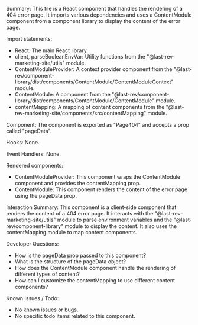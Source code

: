 Summary:
This file is a React component that handles the rendering of a 404 error page. It imports various dependencies and uses a ContentModule component from a component library to display the content of the error page.

Import statements:
- React: The main React library.
- client, parseBooleanEnvVar: Utility functions from the "@last-rev-marketing-site/utils" module.
- ContentModuleProvider: A context provider component from the "@last-rev/component-library/dist/components/ContentModule/ContentModuleContext" module.
- ContentModule: A component from the "@last-rev/component-library/dist/components/ContentModule/ContentModule" module.
- contentMapping: A mapping of content components from the "@last-rev-marketing-site/components/src/contentMapping" module.

Component:
The component is exported as "Page404" and accepts a prop called "pageData".

Hooks:
None.

Event Handlers:
None.

Rendered components:
- ContentModuleProvider: This component wraps the ContentModule component and provides the contentMapping prop.
- ContentModule: This component renders the content of the error page using the pageData prop.

Interaction Summary:
This component is a client-side component that renders the content of a 404 error page. It interacts with the "@last-rev-marketing-site/utils" module to parse environment variables and the "@last-rev/component-library" module to display the content. It also uses the contentMapping module to map content components.

Developer Questions:
- How is the pageData prop passed to this component?
- What is the structure of the pageData object?
- How does the ContentModule component handle the rendering of different types of content?
- How can I customize the contentMapping to use different content components?

Known Issues / Todo:
- No known issues or bugs.
- No specific todo items related to this component.